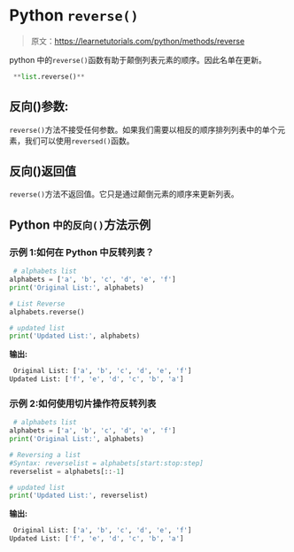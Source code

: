 # Python `reverse()`

> 原文：<https://learnetutorials.com/python/methods/reverse>

python 中的`reverse()`函数有助于颠倒列表元素的顺序。因此名单在更新。

```py
 **list.reverse()** 

```

## 反向()参数:

`reverse()`方法不接受任何参数。如果我们需要以相反的顺序排列列表中的单个元素，我们可以使用`reversed()`函数。

## 反向()返回值

`reverse()`方法不返回值。它只是通过颠倒元素的顺序来更新列表。

## Python `中的反向()`方法示例

### 示例 1:如何在 Python 中反转列表？

```py
 # alphabets list
alphabets = ['a', 'b', 'c', 'd', 'e', 'f']
print('Original List:', alphabets)

# List Reverse
alphabets.reverse()

# updated list
print('Updated List:', alphabets) 

```

**输出:**

```py
 Original List: ['a', 'b', 'c', 'd', 'e', 'f']
Updated List: ['f', 'e', 'd', 'c', 'b', 'a'] 
```

### 示例 2:如何使用切片操作符反转列表

```py
 # alphabets list
alphabets = ['a', 'b', 'c', 'd', 'e', 'f']
print('Original List:', alphabets)

# Reversing a list 
#Syntax: reverselist = alphabets[start:stop:step] 
reverselist = alphabets[::-1]

# updated list
print('Updated List:', reverselist) 

```

**输出:**

```py
 Original List: ['a', 'b', 'c', 'd', 'e', 'f']
Updated List: ['f', 'e', 'd', 'c', 'b', 'a'] 
```